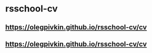 # rsschool-cv

## https://olegpivkin.github.io/rsschool-cv/cv
## https://olegpivkin.github.io/rsschool-cv/cv

